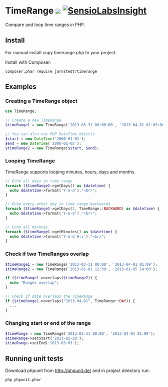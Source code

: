 TimeRange <a href="https://travis-ci.org/jarnstedt/TimeRange" target="_blank"><img src="https://travis-ci.org/jarnstedt/TimeRange.png" /></a> [![SensioLabsInsight](https://insight.sensiolabs.com/projects/7c76a5b0-806e-4e08-8848-fd1853617ad1/mini.png)](https://insight.sensiolabs.com/projects/7c76a5b0-806e-4e08-8848-fd1853617ad1)
=========

Compare and loop time ranges in PHP.

## Install

For manual install copy timerange.php to your project.

Install with Composer:
```
composer.phar require jarnstedt/timerange
```
## Examples

### Creating a TimeRange object
```php
use TimeRange;

// Create a new TimeRange
$timeRange1 = new TimeRange('2013-03-31 00:00:00', '2013-04-01 01:09:00');

// You can also use PHP DateTime objects
$start = new DateTime('2000-01-01');
$end = new DateTime('2000-01-05');
$timeRange2 = new TimeRange($start, $end);
```

### Looping TimeRange
TimeRange supports looping minutes, hours, days and months.
```php
// Echo all days in time range
foreach ($timeRange1->getDays() as $datetime) {
  echo $datetime->format('Y-m-d')."<br>";
}

// Echo every other day in time range backwards
foreach ($timeRange1->getDays(2, TimeRange::BACKWARD) as $datetime) {
  echo $datetime->format('Y-m-d')."<br>";
}

// Echo all minutes
foreach ($timeRange1->getMinutes() as $datetime) {
  echo $datetime->format('Y-m-d H:i')."<br>";
}
```

### Check if two TimeRanges overlap
```php
$timeRange1 = new TimeRange('2013-03-31 00:00', '2013-04-01 01:09');
$timeRange2 = new TimeRange('2013-01-01 12:30', '2013-01-05 14:00');

if ($timeRange1->overlaps($timeRange2)) {
  echo "Ranges overlap";
}

// Check if date overlaps the TimeRange
if ($timeRange1->overlaps("2013-04-01", TimeRange::DAY)) {
  ...
}
```

### Changing start or end of the range
```php
$timeRange = new TimeRange('2013-03-31 00:00', '2013-04-01 01:09');
$timeRange->setStart('2013-02-28');
$timeRange->setEnd('2013-03-03');
```

## Running unit tests
Download phpunit from http://phpunit.de/ and in project directory run:
```
php phpunit.phar
```
